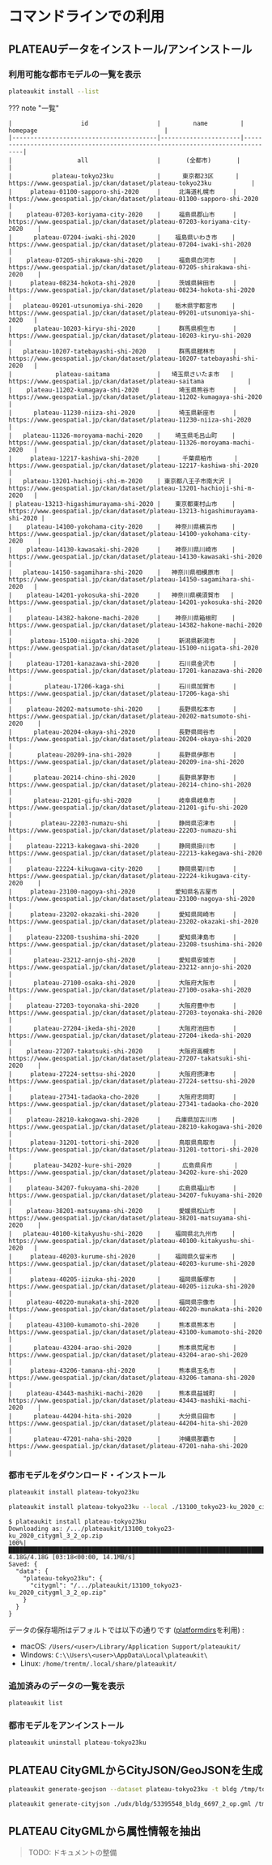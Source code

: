 
# コマンドラインでの利用

## PLATEAUデータをインストール/アンインストール

### 利用可能な都市モデルの一覧を表示

```bash
plateaukit install --list
```

??? note "一覧"

    |                   id                   |         name         |                                    homepage                                   |
    |----------------------------------------|----------------------|-------------------------------------------------------------------------------|
    |                  all                   |       (全都市)       |                                                                               |
    |           plateau-tokyo23ku            |      東京都23区      |            https://www.geospatial.jp/ckan/dataset/plateau-tokyo23ku           |
    |     plateau-01100-sapporo-shi-2020     |     北海道札幌市     |     https://www.geospatial.jp/ckan/dataset/plateau-01100-sapporo-shi-2020     |
    |    plateau-07203-koriyama-city-2020    |     福島県郡山市     |    https://www.geospatial.jp/ckan/dataset/plateau-07203-koriyama-city-2020    |
    |      plateau-07204-iwaki-shi-2020      |    福島県いわき市    |      https://www.geospatial.jp/ckan/dataset/plateau-07204-iwaki-shi-2020      |
    |    plateau-07205-shirakawa-shi-2020    |     福島県白河市     |    https://www.geospatial.jp/ckan/dataset/plateau-07205-shirakawa-shi-2020    |
    |     plateau-08234-hokota-shi-2020      |     茨城県鉾田市     |      https://www.geospatial.jp/ckan/dataset/plateau-08234-hokota-shi-2020     |
    |   plateau-09201-utsunomiya-shi-2020    |    栃木県宇都宮市    |    https://www.geospatial.jp/ckan/dataset/plateau-09201-utsunomiya-shi-2020   |
    |      plateau-10203-kiryu-shi-2020      |     群馬県桐生市     |      https://www.geospatial.jp/ckan/dataset/plateau-10203-kiryu-shi-2020      |
    |   plateau-10207-tatebayashi-shi-2020   |     群馬県館林市     |   https://www.geospatial.jp/ckan/dataset/plateau-10207-tatebayashi-shi-2020   |
    |            plateau-saitama             |   埼玉県さいたま市   |             https://www.geospatial.jp/ckan/dataset/plateau-saitama            |
    |    plateau-11202-kumagaya-shi-2020     |     埼玉県熊谷市     |     https://www.geospatial.jp/ckan/dataset/plateau-11202-kumagaya-shi-2020    |
    |      plateau-11230-niiza-shi-2020      |     埼玉県新座市     |      https://www.geospatial.jp/ckan/dataset/plateau-11230-niiza-shi-2020      |
    |   plateau-11326-moroyama-machi-2020    |    埼玉県毛呂山町    |    https://www.geospatial.jp/ckan/dataset/plateau-11326-moroyama-machi-2020   |
    |     plateau-12217-kashiwa-shi-2020     |      千葉県柏市      |     https://www.geospatial.jp/ckan/dataset/plateau-12217-kashiwa-shi-2020     |
    |   plateau-13201-hachioji-shi-m-2020    | 東京都八王子市南大沢 |    https://www.geospatial.jp/ckan/dataset/plateau-13201-hachioji-shi-m-2020   |
    | plateau-13213-higashimurayama-shi-2020 |    東京都東村山市    | https://www.geospatial.jp/ckan/dataset/plateau-13213-higashimurayama-shi-2020 |
    |    plateau-14100-yokohama-city-2020    |    神奈川県横浜市    |    https://www.geospatial.jp/ckan/dataset/plateau-14100-yokohama-city-2020    |
    |    plateau-14130-kawasaki-shi-2020     |    神奈川県川崎市    |     https://www.geospatial.jp/ckan/dataset/plateau-14130-kawasaki-shi-2020    |
    |   plateau-14150-sagamihara-shi-2020    |   神奈川県相模原市   |    https://www.geospatial.jp/ckan/dataset/plateau-14150-sagamihara-shi-2020   |
    |    plateau-14201-yokosuka-shi-2020     |   神奈川県横須賀市   |     https://www.geospatial.jp/ckan/dataset/plateau-14201-yokosuka-shi-2020    |
    |    plateau-14382-hakone-machi-2020     |    神奈川県箱根町    |     https://www.geospatial.jp/ckan/dataset/plateau-14382-hakone-machi-2020    |
    |     plateau-15100-niigata-shi-2020     |     新潟県新潟市     |     https://www.geospatial.jp/ckan/dataset/plateau-15100-niigata-shi-2020     |
    |    plateau-17201-kanazawa-shi-2020     |     石川県金沢市     |     https://www.geospatial.jp/ckan/dataset/plateau-17201-kanazawa-shi-2020    |
    |         plateau-17206-kaga-shi         |     石川県加賀市     |         https://www.geospatial.jp/ckan/dataset/plateau-17206-kaga-shi         |
    |    plateau-20202-matsumoto-shi-2020    |     長野県松本市     |    https://www.geospatial.jp/ckan/dataset/plateau-20202-matsumoto-shi-2020    |
    |      plateau-20204-okaya-shi-2020      |     長野県岡谷市     |      https://www.geospatial.jp/ckan/dataset/plateau-20204-okaya-shi-2020      |
    |       plateau-20209-ina-shi-2020       |     長野県伊那市     |       https://www.geospatial.jp/ckan/dataset/plateau-20209-ina-shi-2020       |
    |      plateau-20214-chino-shi-2020      |     長野県茅野市     |      https://www.geospatial.jp/ckan/dataset/plateau-20214-chino-shi-2020      |
    |      plateau-21201-gifu-shi-2020       |     岐阜県岐阜市     |       https://www.geospatial.jp/ckan/dataset/plateau-21201-gifu-shi-2020      |
    |        plateau-22203-numazu-shi        |     静岡県沼津市     |        https://www.geospatial.jp/ckan/dataset/plateau-22203-numazu-shi        |
    |    plateau-22213-kakegawa-shi-2020     |     静岡県掛川市     |     https://www.geospatial.jp/ckan/dataset/plateau-22213-kakegawa-shi-2020    |
    |    plateau-22224-kikugawa-city-2020    |     静岡県菊川市     |    https://www.geospatial.jp/ckan/dataset/plateau-22224-kikugawa-city-2020    |
    |     plateau-23100-nagoya-shi-2020      |    愛知県名古屋市    |      https://www.geospatial.jp/ckan/dataset/plateau-23100-nagoya-shi-2020     |
    |     plateau-23202-okazaki-shi-2020     |     愛知県岡崎市     |     https://www.geospatial.jp/ckan/dataset/plateau-23202-okazaki-shi-2020     |
    |    plateau-23208-tsushima-shi-2020     |     愛知県津島市     |     https://www.geospatial.jp/ckan/dataset/plateau-23208-tsushima-shi-2020    |
    |      plateau-23212-annjo-shi-2020      |     愛知県安城市     |      https://www.geospatial.jp/ckan/dataset/plateau-23212-annjo-shi-2020      |
    |      plateau-27100-osaka-shi-2020      |     大阪府大阪市     |      https://www.geospatial.jp/ckan/dataset/plateau-27100-osaka-shi-2020      |
    |    plateau-27203-toyonaka-shi-2020     |     大阪府豊中市     |     https://www.geospatial.jp/ckan/dataset/plateau-27203-toyonaka-shi-2020    |
    |      plateau-27204-ikeda-shi-2020      |     大阪府池田市     |      https://www.geospatial.jp/ckan/dataset/plateau-27204-ikeda-shi-2020      |
    |    plateau-27207-takatsuki-shi-2020    |     大阪府高槻市     |    https://www.geospatial.jp/ckan/dataset/plateau-27207-takatsuki-shi-2020    |
    |     plateau-27224-settsu-shi-2020      |     大阪府摂津市     |      https://www.geospatial.jp/ckan/dataset/plateau-27224-settsu-shi-2020     |
    |     plateau-27341-tadaoka-cho-2020     |     大阪府忠岡町     |     https://www.geospatial.jp/ckan/dataset/plateau-27341-tadaoka-cho-2020     |
    |    plateau-28210-kakogawa-shi-2020     |    兵庫県加古川市    |     https://www.geospatial.jp/ckan/dataset/plateau-28210-kakogawa-shi-2020    |
    |     plateau-31201-tottori-shi-2020     |     鳥取県鳥取市     |     https://www.geospatial.jp/ckan/dataset/plateau-31201-tottori-shi-2020     |
    |      plateau-34202-kure-shi-2020       |      広島県呉市      |       https://www.geospatial.jp/ckan/dataset/plateau-34202-kure-shi-2020      |
    |    plateau-34207-fukuyama-shi-2020     |     広島県福山市     |     https://www.geospatial.jp/ckan/dataset/plateau-34207-fukuyama-shi-2020    |
    |    plateau-38201-matsuyama-shi-2020    |     愛媛県松山市     |    https://www.geospatial.jp/ckan/dataset/plateau-38201-matsuyama-shi-2020    |
    |   plateau-40100-kitakyushu-shi-2020    |    福岡県北九州市    |    https://www.geospatial.jp/ckan/dataset/plateau-40100-kitakyushu-shi-2020   |
    |     plateau-40203-kurume-shi-2020      |    福岡県久留米市    |      https://www.geospatial.jp/ckan/dataset/plateau-40203-kurume-shi-2020     |
    |     plateau-40205-iizuka-shi-2020      |     福岡県飯塚市     |      https://www.geospatial.jp/ckan/dataset/plateau-40205-iizuka-shi-2020     |
    |    plateau-40220-munakata-shi-2020     |     福岡県宗像市     |     https://www.geospatial.jp/ckan/dataset/plateau-40220-munakata-shi-2020    |
    |    plateau-43100-kumamoto-shi-2020     |     熊本県熊本市     |     https://www.geospatial.jp/ckan/dataset/plateau-43100-kumamoto-shi-2020    |
    |      plateau-43204-arao-shi-2020       |     熊本県荒尾市     |       https://www.geospatial.jp/ckan/dataset/plateau-43204-arao-shi-2020      |
    |     plateau-43206-tamana-shi-2020      |     熊本県玉名市     |      https://www.geospatial.jp/ckan/dataset/plateau-43206-tamana-shi-2020     |
    |    plateau-43443-mashiki-machi-2020    |     熊本県益城町     |    https://www.geospatial.jp/ckan/dataset/plateau-43443-mashiki-machi-2020    |
    |      plateau-44204-hita-shi-2020       |     大分県日田市     |       https://www.geospatial.jp/ckan/dataset/plateau-44204-hita-shi-2020      |
    |      plateau-47201-naha-shi-2020       |     沖縄県那覇市     |       https://www.geospatial.jp/ckan/dataset/plateau-47201-naha-shi-2020      |

### 都市モデルをダウンロード・インストール

```bash title="例1: 東京都23区のデータをダウンロードして追加"
plateaukit install plateau-tokyo23ku
```

```bash title="例2: 事前にダウンロード済みの東京都23区のデータを追加 (CityGML)"
plateaukit install plateau-tokyo23ku --local ./13100_tokyo23-ku_2020_citygml_3_2_op/ --format citygml
```

```title="実行例 (例1)"
$ plateaukit install plateau-tokyo23ku
Downloading as: /.../plateaukit/13100_tokyo23-ku_2020_citygml_3_2_op.zip
100%|██████████████████████████████████████████████████████████████████████████████████████████████████████████████████████████████████████████████████████████████████| 4.18G/4.18G [03:18<00:00, 14.1MB/s]
Saved: {
  "data": {
    "plateau-tokyo23ku": {
      "citygml": "/.../plateaukit/13100_tokyo23-ku_2020_citygml_3_2_op.zip"
    }
  }
}
```

データの保存場所はデフォルトでは以下の通りです ([platformdirs](https://github.com/platformdirs/platformdirs)を利用) :

- macOS: `/Users/<user>/Library/Application Support/plateaukit/`
- Windows: `C:\\Users\<user>\AppData\Local\plateaukit\`
- Linux: `/home/trentm/.local/share/plateaukit/`

### 追加済みのデータの一覧を表示

```bash
plateaukit list
```

### 都市モデルをアンインストール

```bash title="例: 東京都23区のデータをアンインストール"
plateaukit uninstall plateau-tokyo23ku
```

## PLATEAU CityGMLからCityJSON/GeoJSONを生成

```bash title="例: 建造物 (bldg) データからLOD0/1相当のGeoJSONを生成"
plateaukit generate-geojson --dataset plateau-tokyo23ku -t bldg /tmp/tokyo23ku-bldg.json
```

```bash title="例: 建造物 (bldg) データからLOD0/1/2相当のCityJSONを生成 (データセット指定未対応、ファイル単位)"
plateaukit generate-cityjson ./udx/bldg/53395548_bldg_6697_2_op.gml /tmp/53395548_bldg_6697_2_op.cityjson
```

## PLATEAU CityGMLから属性情報を抽出

> TODO: ドキュメントの整備
